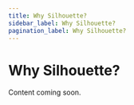 ```yaml
---
title: Why Silhouette?
sidebar_label: Why Silhouette?
pagination_label: Why Silhouette?
---
```


# Why Silhouette?

Content coming soon.

